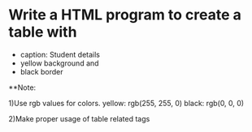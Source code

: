 # Write a HTML program to create a table with 
- caption: Student details
- yellow background and
- black border 

**Note:

1)Use rgb values for colors.
yellow: rgb(255, 255, 0)
black: rgb(0, 0, 0)

2)Make proper usage of table related tags
